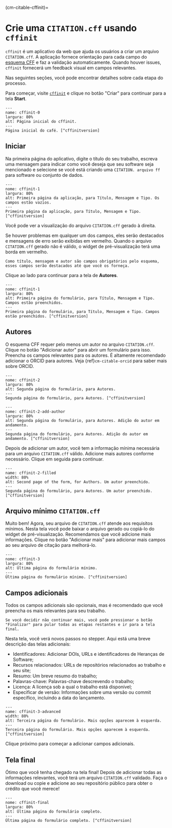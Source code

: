 (cm-citable-cffinit)=
# Crie uma `CITATION.cff` usando `cffinit`

`cffinit` é um aplicativo da web que ajuda os usuários a criar um arquivo `CITATION.cff`. A aplicação fornece orientação para cada campo do [esquema CFF](https://github.com/citation-file-format/citation-file-format/blob/main/schema-guide.md) e faz a validação automaticamente. Quando houver issues, `cffinit` fornecerá um feedback visual em campos relevantes.

Nas seguintes seções, você pode encontrar detalhes sobre cada etapa do processo.

Para começar, visite [`cffinit`](https://citation-file-format.github.io/cff-initializer-javascript/) e clique no botão "Criar" para continuar para a tela **Start**.

```{figure} ../../figures/gifs/cffinit-0.gif
---
name: cffinit-0
largura: 80%
alt: Página inicial do cffinit.
---
Página inicial do café. [^cffinitversion]
```

## Iniciar

Na primeira página do aplicativo, digite o título do seu trabalho, escreva uma mensagem para indicar como você deseja que seu software seja mencionado e selecione se você está criando uma `CITATION. arquivo ff` para software ou conjunto de dados.

```{figure} ../../figures/gifs/cffinit-1.gif
---
nome: cffinit-1
largura: 80%
alt: Primeira página da aplicação, para Título, Mensagem e Tipo. Os campos estão vazios.
---
Primeira página da aplicação, para Título, Mensagem e Tipo. [^cffinitversion]
```

Você pode ver a visualização do arquivo `CITATION.cff` gerado à direita.

Se houver problemas em qualquer um dos campos, eles serão destacados e mensagens de erro serão exibidas em vermelho. Quando o arquivo `CITATION.cff` gerado não é válido, o widget de pré-visualização terá uma borda em vermelho.

```{note}
Como título, mensagem e autor são campos obrigatórios pelo esquema, esses campos serão destacados até que você os forneça.
```

Clique ao lado para continuar para a tela de **Autores**.

```{figure} ../../figures/gifs/cffinit-1-filled.gif
---
nome: cffinit-1
largura: 80%
alt: Primeira página do formulário, para Título, Mensagem e Tipo. Campos estão preenchidos.
---
Primeira página do formulário, para Título, Mensagem e Tipo. Campos estão preenchidos. [^cffinitversion]
```

## Autores

O esquema CFF requer pelo menos um autor no arquivo `CITATION.cff`. Clique no botão "Adicionar autor" para abrir um formulário para isso. Preencha os campos relevantes para os autores. É altamente recomendado adicionar o ORCID para autores. Veja {ref}`cm-citable-orcid` para saber mais sobre ORCID.

```{figure} ../../figures/gifs/cffinit-2.gif
---
nome: cffinit-2
largura: 80%
alt: Segunda página do formulário, para Autores.
---
Segunda página do formulário, para Autores. [^cffinitversion]
```

```{figure} ../../figures/gifs/cffinit-2-add-author.gif
---
nome: cffinit-2-add-author
largura: 80%
alt: Segunda página do formulário, para Autores. Adição do autor em andamento.
---
Segunda página do formulário, para Autores. Adição do autor em andamento. [^cffinitversion]
```

Depois de adicionar um autor, você tem a informação mínima necessária para um arquivo `CITATION.cff` válido. Adicione mais autores conforme necessário. Clique em seguida para continuar.

```{figure} ../../figures/gifs/cffinit-2-filled.gif
---
name: cffinit-2-filled
width: 80%
alt: Second page of the form, for Authors. Um autor preenchido.
---
Segunda página do formulário, para Autores. Um autor preenchido. [^cffinitversion]
```

## Arquivo mínimo `CITATION.cff`

Muito bem! Agora, seu arquivo de `CITATION.cff` atende aos requisitos mínimos. Nesta tela você pode baixar o arquivo gerado ou copiá-lo do widget de pré-visualização. Recomendamos que você adicione mais informações. Clique no botão "Adicionar mais" para adicionar mais campos ao seu arquivo de citação para melhorá-lo.

```{figure} ../../figures/gifs/cffinit-3.gif
---
nome: cffinit-3
largura: 80%
alt: Última página do formulário mínimo.
---
Última página do formulário mínimo. [^cffinitversion]
```

## Campos adicionais

Todos os campos adicionais são opcionais, mas é recomendado que você preencha os mais relevantes para seu trabalho.

```{note}
Se você decidir não continuar mais, você pode pressionar o botão "Finalizar" para pular todas as etapas restantes e ir para a tela final.
```

Nesta tela, você verá novos passos no stepper. Aqui está uma breve descrição das telas adicionais:
- Identificadores: Adicionar DOIs, URLs e identificadores de Heranças de Software;
- Recursos relacionados: URLs de repositórios relacionados ao trabalho e seu site;
- Resumo: Um breve resumo do trabalho;
- Palavras-chave: Palavras-chave descrevendo o trabalho;
- Licença: A licença sob a qual o trabalho está disponível;
- Especificar de versão: Informações sobre uma versão ou commit específico, incluindo a data do lançamento.

```{figure} ../../figures/gifs/cffinit-3-advanced.gif
---
name: cffinit-3-advanced
width: 80%
alt: Terceira página do formulário. Mais opções aparecem à esquerda.
---
Terceira página do formulário. Mais opções aparecem à esquerda. [^cffinitversion]
```

Clique próximo para começar a adicionar campos adicionais.

## Tela final

Ótimo que você tenha chegado na tela final! Depois de adicionar todas as informações relevantes, você terá um arquivo `CITATION.cff` validado. Faça o download ou copie e adicione ao seu repositório público para obter o crédito que você merece!

```{figure} ../../figures/gifs/cffinit-final.gif
---
nome: cffinit-final
largura: 80%
alt: Última página do formulário completo.
---
Última página do formulário completo. [^cffinitversion]
```
